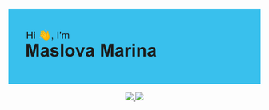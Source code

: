 ![HI HEADER](./imgs/header.png)

<p align="center">
    <a href="https://github.com/anuraghazra/github-readme-stats">
    <img src="https://github-readme-stats.vercel.app/api?username=mymidiii&count_private=truei&show_icons=true&theme=react&hide_border=true" width="49%"/>
    </a>
    <a href="https://git.io/streak-stats">
    <img src="http://github-readme-streak-stats.herokuapp.com?user=MyMiDiII&theme=react&hide_border=true&date_format=M%20j%5B%2C%20Y%5D" width="49%"/> 
    </a>
</p>
